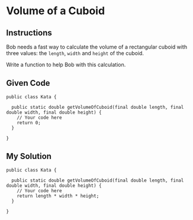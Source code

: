 # Volume of a Cuboid

## Instructions

Bob needs a fast way to calculate the volume of a rectangular cuboid with three values: the `length`, `width` and `height` of the cuboid.

Write a function to help Bob with this calculation.

## Given Code
```
public class Kata {

  public static double getVolumeOfCuboid(final double length, final double width, final double height) {
    // Your code here
    return 0;
  }
  
}
```

## My Solution
```
public class Kata {

  public static double getVolumeOfCuboid(final double length, final double width, final double height) {
    // Your code here
    return length * width * height;
  }
  
}
```